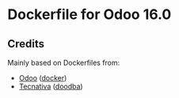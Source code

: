 # Dockerfile for Odoo 16.0

## Credits

Mainly based on Dockerfiles from:

* [Odoo](https://github.com/odoo) ([docker](https://github.com/odoo/docker))
* [Tecnativa](https://github.com/Tecnativa) ([doodba](https://github.com/Tecnativa/doodba))
